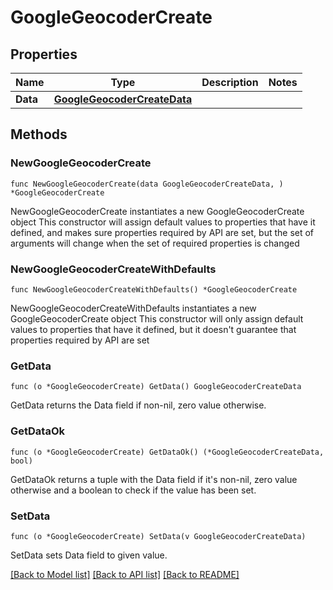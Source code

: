 # GoogleGeocoderCreate

## Properties

Name | Type | Description | Notes
------------ | ------------- | ------------- | -------------
**Data** | [**GoogleGeocoderCreateData**](GoogleGeocoderCreateData.md) |  | 

## Methods

### NewGoogleGeocoderCreate

`func NewGoogleGeocoderCreate(data GoogleGeocoderCreateData, ) *GoogleGeocoderCreate`

NewGoogleGeocoderCreate instantiates a new GoogleGeocoderCreate object
This constructor will assign default values to properties that have it defined,
and makes sure properties required by API are set, but the set of arguments
will change when the set of required properties is changed

### NewGoogleGeocoderCreateWithDefaults

`func NewGoogleGeocoderCreateWithDefaults() *GoogleGeocoderCreate`

NewGoogleGeocoderCreateWithDefaults instantiates a new GoogleGeocoderCreate object
This constructor will only assign default values to properties that have it defined,
but it doesn't guarantee that properties required by API are set

### GetData

`func (o *GoogleGeocoderCreate) GetData() GoogleGeocoderCreateData`

GetData returns the Data field if non-nil, zero value otherwise.

### GetDataOk

`func (o *GoogleGeocoderCreate) GetDataOk() (*GoogleGeocoderCreateData, bool)`

GetDataOk returns a tuple with the Data field if it's non-nil, zero value otherwise
and a boolean to check if the value has been set.

### SetData

`func (o *GoogleGeocoderCreate) SetData(v GoogleGeocoderCreateData)`

SetData sets Data field to given value.



[[Back to Model list]](../README.md#documentation-for-models) [[Back to API list]](../README.md#documentation-for-api-endpoints) [[Back to README]](../README.md)


